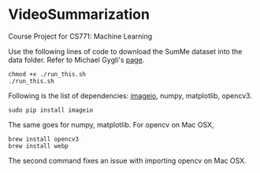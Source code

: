 # VideoSummarization
Course Project for CS771: Machine Learning

Use the following lines of code to download the SumMe dataset into the data folder. Refer to Michael Gygli's [page](https://people.ee.ethz.ch/~gyglim/vsum/).

```
chmod +x ./run_this.sh
./run_this.sh
```

Following is the list of dependencies: [imageio](https://imageio.github.io/), numpy, matplotlib, opencv3. 
```
sudo pip install imageio
```
The same goes for numpy, matplotlib. For opencv on Mac OSX,
```
brew install opencv3
brew install webp
```
The second command fixes an issue with importing opencv on Mac OSX.
